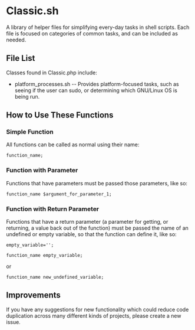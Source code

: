 # Classic.sh
A library of helper files for simplifying every-day tasks in shell scripts. Each file is focused on categories of common tasks, and can be included as needed.

## File List
Classes found in Classic.php include:

* platform_processes.sh -- Provides platform-focused tasks, such as seeing if the user can sudo, or determining which GNU/Linux OS is being run.

## How to Use These Functions
### Simple Function
All functions can be called as normal using their name:
```
function_name;
```

### Function with Parameter
Functions that have parameters must be passed those parameters, like so:
```
function_name $argument_for_parameter_1;
```

### Function with Return Parameter
Functions that have a return parameter (a parameter for getting, or returning, a value back out of the function) must be passed the name of an undefined or empty variable, so that the function can define it, like so:
```
empty_variable='';

function_name empty_variable;
```
or
```
function_name new_undefined_variable;
```

## Improvements
If you have any suggestions for new functionality which could reduce code duplication across many different kinds of projects, please create a new issue.